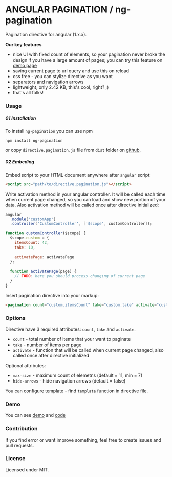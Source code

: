 # ANGULAR PAGINATION / ng-pagination

Pagination directive for angular (1.x.x).

**Our key features**  
- nice UI with fixed count of elements, so your pagination never broke the design if you have a large amount of pages; you can try this feature on [demo page](http://accetone.github.io/ng-pagination-demo)
- saving current page to url query and use this on reload
- css free - you can stylize directive as you want 
- separators and navigation arrows
- lightweight, only 2.42 KB, this's cool, right? ;)
- that's all folks!

### Usage

##### 01 Installation

To install `ng-pagination` you can use npm

```
npm install ng-pagination
```

or copy `directive.pagination.js` file from `dist` folder on [github](https://github.com/accetone/ng-pagination/blob/master/dist/directive.pagination.js).

##### 02 Embeding
Embed script to your HTML document anywhere after `angular` script:

```html
<script src="path/to/directive.pagination.js"></script>
```

Write activation method in your angular controller. It will be called each time when current page changed, so you can load and show new portion of your data. Also activation method will be called once after directive initialized:

```javascript
angular
  .module('customApp')
  .controller('CustomController', ['$scope', customController]);

function customController($scope) {
  $scope.custom = {
    itemsCount: 42,
    take: 10,
  
    activatePage: activatePage
  };
  
  function activatePage(page) {
    // TODO: here you should process changing of current page
  }
}
```

Insert pagination directive into your markup:

```html
<pagination count="custom.itemsCount" take="custom.take" activate="custom.activatePage"></pagination>
```

### Options
Directive have 3 required attributes: `count`, `take` and `activate`.  
- `count` - total number of items that your want to paginate
- `take` - number of items per page
- `activate` - function that will be called when current page changed, also called once after directive initialized

Optional attributes:
- `max-size` - maximum count of elemetns (default = 11, min = 7)
- `hide-arrows` - hide navigation arrows (default = false)

You can configure template - find `template` function in directive file.

### Demo

You can see [demo](http://accetone.github.io/ng-pagination-demo) and [code](https://github.com/accetone/ng-pagination-demo)

### Contribution

If you find error or want improve something, feel free to create issues and pull requests.

### License

Licensed under MIT.
